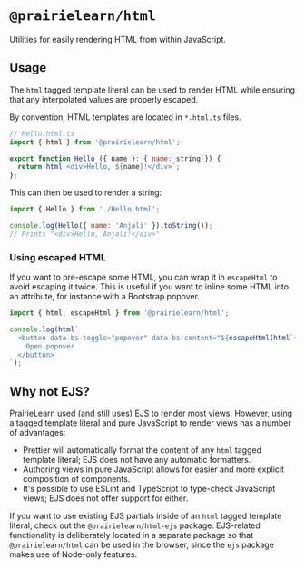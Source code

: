 # `@prairielearn/html`

Utilities for easily rendering HTML from within JavaScript.

## Usage

The `html` tagged template literal can be used to render HTML while ensuring that any interpolated values are properly escaped.

By convention, HTML templates are located in `*.html.ts` files.

```js
// Hello.html.ts
import { html } from '@prairielearn/html';

export function Hello ({ name }: { name: string }) {
  return html`<div>Hello, ${name}!</div>`;
};
```

This can then be used to render a string:

```js
import { Hello } from './Hello.html';

console.log(Hello({ name: 'Anjali' }).toString());
// Prints "<div>Hello, Anjali!</div>"
```

### Using escaped HTML

If you want to pre-escape some HTML, you can wrap it in `escapeHtml` to avoid escaping it twice. This is useful if you want to inline some HTML into an attribute, for instance with a Bootstrap popover.

```js
import { html, escapeHtml } from '@prairielearn/html';

console.log(html`
  <button data-bs-toggle="popover" data-bs-content="${escapeHtml(html`<div>Content here</div>`)}">
    Open popover
  </button>
`);
```

## Why not EJS?

PrairieLearn used (and still uses) EJS to render most views. However, using a tagged template literal and pure JavaScript to render views has a number of advantages:

- Prettier will automatically format the content of any `html` tagged template literal; EJS does not have any automatic formatters.
- Authoring views in pure JavaScript allows for easier and more explicit composition of components.
- It's possible to use ESLint and TypeScript to type-check JavaScript views; EJS does not offer support for either.

If you want to use existing EJS partials inside of an `html` tagged template literal, check out the `@prairielearn/html-ejs` package. EJS-related functionality is deliberately located in a separate package so that `@prairielearn/html` can be used in the browser, since the `ejs` package makes use of Node-only features.
